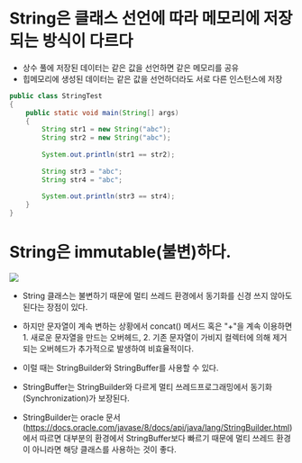 
# String은 클래스 선언에 따라 메모리에 저장되는 방식이 다르다

- 상수 풀에 저장된 데이터는 같은 값을 선언하면 같은 메모리를 공유
- 힙메모리에 생성된 데이터는 같은 값을 선언하더라도 서로 다른 인스턴스에 저장
```java
public class StringTest
{
    public static void main(String[] args)
    {
        String str1 = new String("abc");
        String str2 = new String("abc");
        
        System.out.println(str1 == str2);
        
        String str3 = "abc";
        String str4 = "abc";
        
        System.out.println(str3 == str4);
    }
}
```

# String은 immutable(불변)하다. 

![](https://img1.daumcdn.net/thumb/R1280x0/?scode=mtistory2&fname=https%3A%2F%2Fblog.kakaocdn.net%2Fdn%2Fm4MpE%2FbtqC3PuPn8x%2FvcwkJ2X2MKWrpwiy2zKyg1%2Fimg.png)
- String 클래스는 불변하기 때문에 멀티 쓰레드 환경에서 동기화를 신경 쓰지 않아도 된다는 장점이 있다. 
- 하지만 문자열이 계속 변하는 상황에서 concat() 메서드 혹은 "+"을 계속 이용하면 1. 새로운 문자열을 만드는 오버헤드, 2. 기존 문자열이 가비지 컬렉터에 의해 제거되는 오버헤드가 추가적으로 발생하여 비효율적이다.
- 이럴 때는 StringBuilder와 StringBuffer를 사용할 수 있다.

- StringBuffer는 StringBuilder와 다르게 멀티 쓰레드프로그래밍에서 동기화(Synchronization)가 보장된다.
- StringBuilder는 oracle 문서(https://docs.oracle.com/javase/8/docs/api/java/lang/StringBuilder.html)에서 따르면 대부분의 환경에서 StringBuffer보다 빠르기 때문에 멀티 쓰레드 환경이 아니라면 해당 클래스를 사용하는 것이 좋다.

